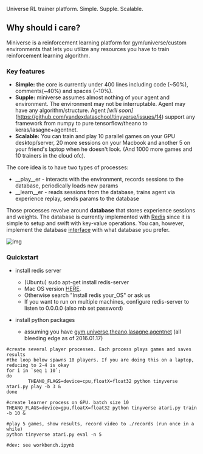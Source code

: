 
Universe RL trainer platform. Simple. Supple. Scalable.

## Why should i care?

Miniverse is a reinforcement learning platform for gym/universe/custom environments that lets you utilize any resources you have to train reinforcement learning algorithm.

### Key features
* __Simple:__ the core is currently under 400 lines including code (~50%), comments(~40%) and spaces (~10%).
* __Supple:__ miniverse assumes almost nothing of your agent and environment. The environment may not be interruptable. Agent may have any algorithm/structure. Agent _[will soon]_(https://github.com/yandexdataschool/tinyverse/issues/14) support any framework from numpy to pure tensorflow/theano to keras/lasagne+agentnet.
* __Scalable:__ You can train and play 10 parallel games on your GPU desktop/server, 20 more sessions on your Macbook and another 5 on your friend's laptop when he doesn't look. (And 1000 more games and 10 trainers in the cloud ofc).

The core idea is to have two types of processes:
* __play__er - interacts with the environment, records sessions to the database, periodically loads new params
* __learn__er - reads sessions from the database, trains agent via experience replay, sends params to the database

Those processes revolve around __database__ that stores experience sessions and weights. The database is currently implemented with [Redis](http://redis.io/) since it is simple to setup and swift with key-value operations. You can, however, implement the database [interface](https://github.com/yandexdataschool/tinyverse/blob/master/tinyverse/database.py#L76) with what database you prefer.

![img](https://s23.postimg.org/cei1cd2iz/tinyverse_scheme.png)


### Quickstart

* install redis server
  * (Ubuntu) sudo apt-get install redis-server 
  * Mac OS version [HERE](http://jasdeep.ca/2012/05/installing-redis-on-mac-os-x/). 
  * Otherwise search "Install redis your_OS" or ask us
  * If you want to run on multiple machines, configure redis-server to listen to 0.0.0.0 (also mb set password)
  
* install python packages
  * assuming you have [gym](https://github.com/openai/gym#installing-everything),[universe](https://github.com/openai/universe),[theano,lasagne,agentnet](http://agentnet.readthedocs.io/en/master/user/install.html) (all bleeding edge as of 2016.01.17)
  
```
#create several player processes. Each process plays games and saves results
#the loop below spawns 10 players. If you are doing this on a laptop, reducing to 2-4 is okay
for i in `seq 1 10`; 
do
        THEANO_FLAGS=device=cpu,floatX=float32 python tinyverse atari.py play -b 3 &
done

#create learner process on GPU. batch size 10
THEANO_FLAGS=device=gpu,floatX=float32 python tinyverse atari.py train -b 10 &

#play 5 games, show results, record video to ./records (run once in a while)
python tinyverse atari.py eval -n 5

#dev: see workbench.ipynb
```
